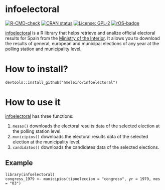 # infoelectoral

<!-- badges: start -->
[![R-CMD-check](https://github.com/hmeleiro/infoelectoral/workflows/R-CMD-check/badge.svg)](https://github.com/hmeleiro/infoelectoral/actions)
[![CRAN status](https://www.r-pkg.org/badges/version/infoelectoral)](https://CRAN.R-project.org/package=infoelectoral)
[![License: GPL-2](https://img.shields.io/badge/license-GPL--2-blue.svg)](https://cran.r-project.org/web/licenses/GPL-2)
[![rOS-badge](https://ropenspain.github.io/rostemplate/reference/figures/ropenspain-badge.svg)](https://ropenspain.es/)
<!-- badges: end -->

[infoelectoral](https://hmeleiro.github.io/infoelectoral/) is a R library that helps retrieve and analize official electoral results for Spain from the [Ministry of the Interior](http://www.infoelectoral.mir.es/infoelectoral/min/). It allows you to download the results of general, european and municipal elections of any year at the polling station and municipality level. 


# How to install?

```
devtools::install_github("hmeleiro/infoelectoral")
```

# How to use it
[infoelectoral](https://hmeleiro.github.io/infoelectoral/) has three functions:

1. `mesas()` downloads the electoral results data of the selected election at the polling station level.
2. `municipios()` downloads the electoral results data of the selected election at the municipality level.
3. `candidatos()` downloads the candidates data of the selected elections. 

## Example

```
library(infoelectoral)
congress_1979 <- municipios(tipoeleccion = "congreso", yr = 1979, mes = "03")

```

